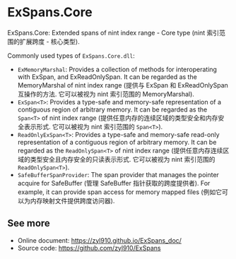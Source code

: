 # ExSpans.Core

ExSpans.Core: Extended spans of nint index range - Core type (nint 索引范围的扩展跨度 - 核心类型).

Commonly used types of `ExSpans.Core.dll`:

- `ExMemoryMarshal`: Provides a collection of methods for interoperating with ExSpan, and ExReadOnlySpan. It can be regarded as the MemoryMarshal of nint index range (提供与 ExSpan 和 ExReadOnlySpan 互操作的方法. 它可以被视为 nint 索引范围的 MemoryMarshal).
- `ExSpan<T>`: Provides a type-safe and memory-safe representation of a contiguous region of arbitrary memory. It can be regarded as the `Span<T>` of nint index range (提供任意内存的连续区域的类型安全和内存安全表示形式. 它可以被视为 nint 索引范围的 `Span<T>`).
- `ReadOnlyExSpan<T>`: Provides a type-safe and memory-safe read-only representation of a contiguous region of arbitrary memory. It can be regarded as the `ReadOnlySpan<T>` of nint index range (提供任意内存连续区域的类型安全且内存安全的只读表示形式. 它可以被视为 nint 索引范围的 `ReadOnlySpan<T>`).
- `SafeBufferSpanProvider`: The span provider that manages the pointer acquire for SafeBuffer (管理 SafeBuffer 指针获取的跨度提供者). For example, it can provide span access for memory mapped files (例如它可以为内存映射文件提供跨度访问器).

## See more

- Online document: https://zyl910.github.io/ExSpans_doc/
- Source code: https://github.com/zyl910/ExSpans
